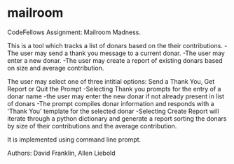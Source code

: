 # mailroom

CodeFellows Assignment: Mailroom Madness.

This is a tool which tracks a list of donars based on the their contributions.
    -The user may send a thank you message to a current donar.
    -The user may enter a new donar.
    -The user may create a report of existing donars based on size and average contribution.

The user may select one of three intitial options: Send a Thank You, Get Report or Quit the Prompt
    -Selecting Thank you prompts for the entry of a donar name
        -the user may enter the new donar if not already present in list of donars
    -The prompt compiles donar information and responds with a 'Thank You' template for the selected donar
    -Selecting Create Report will iterate through a python dictionary and generate a report sorting the donars
    by size of their contributions and the average contribution.

It is implemented using command line prompt.

Authors: David Franklin, Allen Liebold

